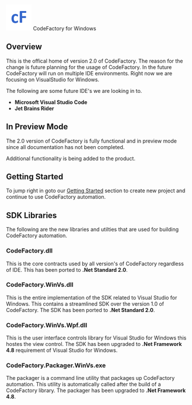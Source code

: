<div class="article">
<a class="brand">
<img src="images/logo.png" width=70 /> 
<span class="brand-title">CodeFactory for Windows</span>
</a>

## Overview
This is the offical home of version 2.0 of CodeFactory. 
The reason for the change is future planning for the usage of CodeFactory. 
In the future CodeFactory will run on multiple IDE environments.
Right now we are focusing on VisualStudio for Windows.

The following are some future IDE's we are looking in to.
- **Microsoft Visual Studio Code**
- **Jet Brains Rider**

## In Preview Mode
The 2.0 version of CodeFactory is fully functional and in preview mode since all documentation has not been completed. 

Additional functionality is being added to the product. 

## Getting Started
To jump right in goto our [Getting Started](./gettingstarted/intro.md) section to create new project and continue to use CodeFactory automation.

## SDK Libraries
The following are the new libraries and utilties that are used for building CodeFactory automation.

### CodeFactory.dll
This is the core contracts used by all version's of CodeFactory regardless of IDE. This has been ported to **.Net Standard 2.0**.

### CodeFactory.WinVs.dll
This is the entire implementation of the SDK related to Visual Studio for Windows. This contains a streamlined SDK over the version 1.0 of CodeFactory. 
The SDK has been ported to **.Net Standard 2.0**.

### CodeFactory.WinVs.Wpf.dll
This is the user interface controls library for Visual Studio for Windows this hostes the view control.
The SDK has been upgraded to **.Net Framework 4.8** requirement of Visual Studio for Windows.

### CodeFactory.Packager.WinVs.exe
The packager is a command line utility that packages up CodeFactory automation. 
This utility is automatically called after the build of a CodeFactory library.
The packager has been upgraded to **.Net Framework 4.8**.


